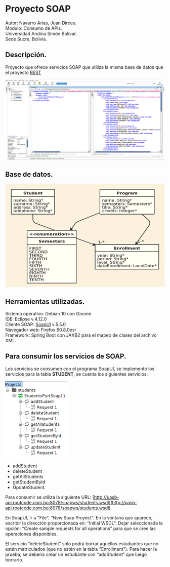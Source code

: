 # Proyecto SOAP

Autor: Navarro Arias, Juan Dirceu.  
Modulo: Consumo de APIs.  
Universidad Andina Simón Bolivar.  
Sede Sucre, Bolivia.  

## Descripción.
Proyecto que ofrece servicios SOAP que utiliza la misma base de datos que el proyecto [REST](https://github.com/georgeguitar/rest_enrollment_server.git)

<div>
<img src="servicio_soap.png" width="1000"/>
</div>

## Base de datos.

![Servicios](enrollment-jdl.png)

## Herramientas utilizadas.
Sistema operativo: Debian 10 con Gnome  
IDE: Eclipse v.4.12.0  
Cliente SOAP: [SoapUI](https://www.soapui.org/) v.5.5.0   
Navegador web: Firefox 60.8.0esr  
Framework: Spring Boot con JAXB2 para el mapeo de clases del archivo XML.  

## Para consumir los servicios de SOAP.

Los servicios se consumen con el programa SoapUI, se implementó los servicios para la tabla **STUDENT**, se cuenta los siguientes servicios:

![Servicios](servicios_soap.png)

* addStudent
* deleteStudent
* getAllStudents
* getStudentById
* UpdateStudent.

Para consumir se utiliza la siguiente URL: [http://uasb-api.rootcode.com.bo:8078/soapws/students.wsdl](http://uasb-api.rootcode.com.bo:8078/soapws/students.wsdl) 

En SoapUI, ir a "File", "New Soap Proyect". 
En la ventana que aparece, escribir la dirección proporcionada en: “Initial WSDL”. 
Dejar seleccionada la opción: “Create sample requests for all operations” para que se cree las operaciones disponibles.

El servicio “deleteStudent” solo podrá borrar aquellos estudiantes que no estén matriculados 
(que no estén en la tabla "Enrollment"). Para hacer la prueba, se debería crear un estudiante con “addStudent” que luego borrarlo.
